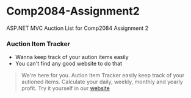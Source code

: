 # Comp2084-Assignment2
ASP.NET MVC Auction List for Comp2084 Assignment 2

### Auction Item Tracker
- Wanna keep track of your aution items easily
- You can't find any good website to do that

> We're here for you. Aution Item Tracker easily keep track of your autioned items. Calculate your daily, weekly, monthly and yearly profit.
Try it yourself in our [website](http://esatibis-auctionlist.azurewebsites.net/)
